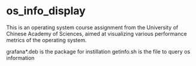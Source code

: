 # os_info_display
This is an operating system course assignment from the University of Chinese Academy of Sciences, aimed at visualizing various performance metrics of the operating system. 

grafana*.deb is the package for instillation
getinfo.sh is the file to query os information
